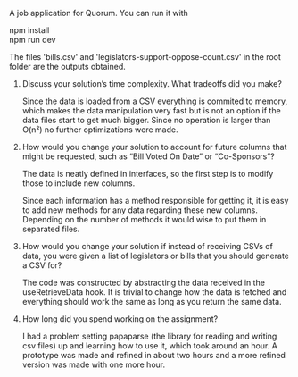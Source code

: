 A job application for Quorum. You can run it with 

npm install
<br />
npm run dev

The files 'bills.csv' and 'legislators-support-oppose-count.csv' in the root folder are the outputs obtained.


1. Discuss your solution’s time complexity. What tradeoffs did you make?

    Since the data is loaded from a CSV everything
    is commited to memory, which makes the data manipulation very fast but is not an option if the data files start to get much bigger. Since no operation is larger than O(n²) no further optimizations were made.

2. How would you change your solution to account for future columns that might be
requested, such as “Bill Voted On Date” or “Co-Sponsors”?

    The data is neatly defined in interfaces, so the first step is to modify those to include new columns. 
    
    Since each information has a method responsible for getting it, it is easy to add new methods for any data regarding these new columns. Depending on the number of methods it would wise to put them in separated files. 

3. How would you change your solution if instead of receiving CSVs of data, you were given a
list of legislators or bills that you should generate a CSV for?

    The code was constructed by abstracting the data received in the useRetrieveData hook. It is trivial to change how the data is fetched and everything should work the same as long as you return the same data. 


4. How long did you spend working on the assignment?

    I had a problem setting papaparse (the library for reading and writing csv files) up and learning how to use it, which took around an hour. 
    A prototype was made and refined in about two hours and a more refined version was made with one more hour.
